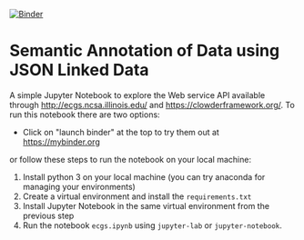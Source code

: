 [![Binder](https://mybinder.org/badge_logo.svg)](https://mybinder.org/v2/git/https%3A%2F%2Fopensource.ncsa.illinois.edu%2Fbitbucket%2Fscm%2Fecgs%2Fecgs-jupyter.git/master?filepath=ecgs.ipynb)

# Semantic Annotation of Data using JSON Linked Data

A simple Jupyter Notebook to explore the Web service API available through http://ecgs.ncsa.illinois.edu/ and https://clowderframework.org/.
To run this notebook there are two options:
* Click on "launch binder" at the top to try them out at https://mybinder.org

or follow these steps to run the notebook on your local machine:

1. Install python 3 on your local machine (you can try anaconda for managing your environments)
2. Create a virtual environment and install the `requirements.txt`
3. Install Jupyter Notebook in the same virtual environment from the previous step
4. Run the notebook `ecgs.ipynb` using `jupyter-lab` or `jupyter-notebook`.
